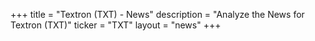 +++
title = "Textron (TXT) - News"
description = "Analyze the News for Textron (TXT)"
ticker = "TXT"
layout = "news"
+++

